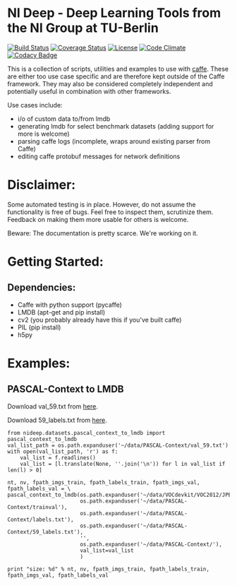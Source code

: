 # NI Deep - Deep Learning Tools from the NI Group at TU-Berlin

[![Build Status](https://travis-ci.org/nigroup/nideep.svg?branch=master)](https://travis-ci.org/nigroup/nideep)
[![Coverage Status](https://coveralls.io/repos/github/nigroup/nideep/badge.svg?branch=master)](https://coveralls.io/github/nigroup/nideep?branch=master)
[![License](https://img.shields.io/badge/license-BSD-blue.svg)](LICENSE)
[![Code Climate](https://codeclimate.com/github/nigroup/nideep/badges/gpa.svg)](https://codeclimate.com/github/nigroup/nideep)
[![Codacy Badge](https://api.codacy.com/project/badge/Grade/a4bd5597857a428eb0d2a8c37a0f6559)](https://www.codacy.com/app/youssef-kashef/nideep_2?utm_source=github.com&amp;utm_medium=referral&amp;utm_content=nigroup/nideep&amp;utm_campaign=Badge_Grade)

This is a collection of scripts, utilities and examples to use with [caffe](http://caffe.berkeleyvision.org/). These are either too use case specific and are therefore kept outside of the Caffe framework.
They may also be considered completely independent and potentially useful in combination with other frameworks.

Use cases include:
* i/o of custom data to/from lmdb
* generating lmdb for select benchmark datasets (adding support for more is welcome)
* parsing caffe logs (incomplete, wraps around existing parser from Caffe)
* editing caffe protobuf messages for network definitions

# Disclaimer:
Some automated testing is in place. However, do not assume the functionality is free of bugs. Feel free to inspect them, scrutinize them. Feedback on making them more usable for others is welcome.

Beware: The documentation is pretty scarce. We're working on it.

# Getting Started:

## Dependencies:
* Caffe with python support (pycaffe)
* LMDB (apt-get and pip install)
* cv2 (you probably already have this if you've built caffe)
* PIL (pip install)
* h5py

# Examples:

## PASCAL-Context to LMDB

Download val_59.txt from [here](https://gist.github.com/kashefy/78415dd397accb47872a/raw/761b280d6de022958f8f8c9bc64fa56432124cb2/val_59.txt).

Download 59_labels.txt from [here](https://gist.githubusercontent.com/kashefy/b598193e03d21432f327/raw/036272de91604991dd1daeccb69fa0cfc6611c1d/59_labels.txt).

    from nideep.datasets.pascal_context_to_lmdb import pascal_context_to_lmdb
    val_list_path = os.path.expanduser('~/data/PASCAL-Context/val_59.txt')
    with open(val_list_path, 'r') as f:
        val_list = f.readlines()
        val_list = [l.translate(None, ''.join('\n')) for l in val_list if len(l) > 0]
    
    nt, nv, fpath_imgs_train, fpath_labels_train, fpath_imgs_val, fpath_labels_val = \
    pascal_context_to_lmdb(os.path.expanduser('~/data/VOCdevkit/VOC2012/JPEGImages'),
                           os.path.expanduser('~/data/PASCAL-Context/trainval'),
                           os.path.expanduser('~/data/PASCAL-Context/labels.txt'),
                           os.path.expanduser('~/data/PASCAL-Context/59_labels.txt'),
                           '',
                           os.path.expanduser('~/data/PASCAL-Context/'),
                           val_list=val_list
                           )
    
    print "size: %d" % nt, nv, fpath_imgs_train, fpath_labels_train, fpath_imgs_val, fpath_labels_val
